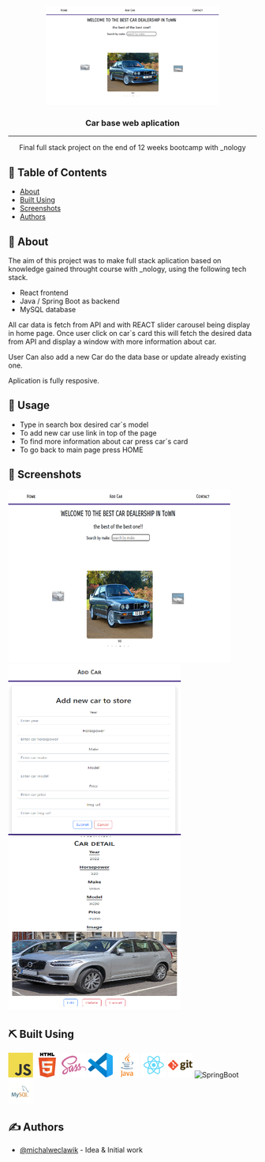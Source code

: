 <p align="center">
  <a href="" rel="noopener">
 <img width=350px height=200px src="frontend\src\screenshots\fullstack1.PNG" alt="Project logo"></a>
</p>

<h3 align="center">Car base web aplication </h3>

<div align="center">


</div>

---

<p align="center"> Final full stack project on the end of 12 weeks bootcamp with _nology

  
</p>

## 📝 Table of Contents

- [About](#about)
- [Built Using](#built_using)
- [Screenshots ](#📸-screenshots)
- [Authors](#authors)


## 🧐 About <a name = "about"></a>

The aim of this project was to make full stack aplication based on knowledge gained throught course with _nology, 
 using the following tech stack.

- React frontend
- Java / Spring Boot as backend
- MySQL database


All car data is fetch from API and with REACT slider carousel being display in home page. Once user click on car`s card this will fetch the desired data from API and display a window with more information about car.

User Can also add a new Car do the data base or update already existing one.

Aplication is fully resposive.



## 🎈 Usage <a name="usage"></a>

- Type in search box desired car`s model 
- To add new car use link in top of the page
- To find more information about car press car`s card
- To go back to main page press HOME



## 📸 Screenshots <a name = "screenshots"></a>

<div>
<img width=450px height=350px src="frontend\src\screenshots\fullstack1.PNG" alt="Screenshots">
<img width=350px height=350px src="frontend\src\screenshots\fullstack2.PNG" alt="Screenshots2">
<img width=350px height=350px src="frontend\src\screenshots\fullstack3.PNG" alt="Screenshots2">
</div>

## ⛏️ Built Using <a name = "built_using"></a>

<div>

<img width=50px height=50px src="https://raw.githubusercontent.com/github/explore/80688e429a7d4ef2fca1e82350fe8e3517d3494d/topics/javascript/javascript.png" alt="JS">
<img width=50px height=50px src="https://raw.githubusercontent.com/github/explore/80688e429a7d4ef2fca1e82350fe8e3517d3494d/topics/html/html.png" alt="HTML">
<img width=50px height=50px src="https://raw.githubusercontent.com/github/explore/80688e429a7d4ef2fca1e82350fe8e3517d3494d/topics/sass/sass.png" alt="SASS">
<img width=50px height=50px src="https://raw.githubusercontent.com/github/explore/80688e429a7d4ef2fca1e82350fe8e3517d3494d/topics/visual-studio-code/visual-studio-code.png" alt="VS">
<img width=50px height=50px src="https://raw.githubusercontent.com/github/explore/80688e429a7d4ef2fca1e82350fe8e3517d3494d/topics/java/java.png" alt="JAVA">
<img width=50px height=50px src="https://raw.githubusercontent.com/github/explore/80688e429a7d4ef2fca1e82350fe8e3517d3494d/topics/react/react.png" alt="React">
<img width=50px height=50px src="https://raw.githubusercontent.com/github/explore/80688e429a7d4ef2fca1e82350fe8e3517d3494d/topics/git/git.png" alt="GIT">
<img width=50px height=50px src="https://user-images.githubusercontent.com/33158051/103925017-e7673b80-50e4-11eb-9379-ceb82e3f382c.png" alt="SpringBoot">
<img width=50px height=50px src="https://raw.githubusercontent.com/github/explore/80688e429a7d4ef2fca1e82350fe8e3517d3494d/topics/mysql/mysql.png" alt="MYSql">

</div>

## ✍️ Authors <a name = "authors"></a>

- [@michalweclawik](https://github.com/michalweclawik) - Idea & Initial work
